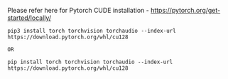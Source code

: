 
Please refer here for Pytorch CUDE installation - https://pytorch.org/get-started/locally/

```
pip3 install torch torchvision torchaudio --index-url https://download.pytorch.org/whl/cu128

OR

pip install torch torchvision torchaudio --index-url https://download.pytorch.org/whl/cu128
```
